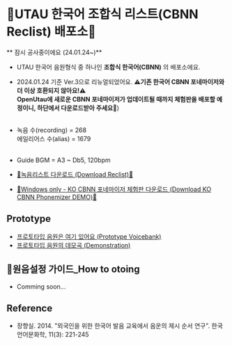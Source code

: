 # 🎵UTAU 한국어 조합식 리스트(CBNN Reclist) 배포소🎵
** 잠시 공사중이에요 (24.01.24~)**

- UTAU 한국어 음원형식 중 하나인 **조합식 한국어(CBNN)** 의 배포소에요.
- 2024.01.24 기준 Ver.3으로 리뉴얼되었어요. **⚠️기존 한국어 CBNN 포네마이저와 더 이상 호환되지 않아요!⚠️** <br>
  **OpenUtau에 새로운 CBNN 포네마이저가 업데이트될 때까지 체험판을 배포할 예정이니, 하단에서 다운로드받아 주세요💚**)
<br><br>
- 녹음 수(recording) = 268 <br>에일리어스 수(alias) = 1679<br><br>
- Guide BGM = A3 ~ Db5, 120bpm

- [🐣녹음리스트 다운로드 (Download Reclist)🐣](https://github.com/EX3exp/UTAU-Korean-CBNN/releases/tag/latest)
- [🐣Windows only - KO CBNN 포네마이저 체험판 다운로드 (Download KO CBNN Phonemizer DEMO)🐣](https://github.com/EX3exp/OpenUtau/releases/latest/download/win-x64.zip) 

## Prototype
- [프로토타입 음원은 여기 있어요 (Prototype Voicebank)](https://ex3exp.github.io/VB-dister/pages/#)
- [프로토타입 음원의 데모곡 (Demonstration)](https://youtu.be/ExWL6BJxttk)


## 🧐원음설정 가이드_How to otoing 
- Comming soon...
  
## Reference
- 장향실. 2014. "외국인을 위한 한국어 발음 교육에서 음운의 제시 순서 연구". 한국언어문화학, 11(3): 221-245
